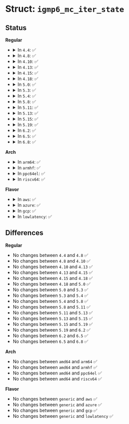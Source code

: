 # Struct: <code>igmp6_mc_iter_state</code>

## Status
<b>Regular</b>
<ul>
<li>
<details>
<summary>In <code>4.4</code>: ✅</summary>

```c
struct igmp6_mc_iter_state {
    struct seq_net_private p;
    struct net_device *dev;
    struct inet6_dev *idev;
};
```
</details>
</li>
<li>
<details>
<summary>In <code>4.8</code>: ✅</summary>

```c
struct igmp6_mc_iter_state {
    struct seq_net_private p;
    struct net_device *dev;
    struct inet6_dev *idev;
};
```
</details>
</li>
<li>
<details>
<summary>In <code>4.10</code>: ✅</summary>

```c
struct igmp6_mc_iter_state {
    struct seq_net_private p;
    struct net_device *dev;
    struct inet6_dev *idev;
};
```
</details>
</li>
<li>
<details>
<summary>In <code>4.13</code>: ✅</summary>

```c
struct igmp6_mc_iter_state {
    struct seq_net_private p;
    struct net_device *dev;
    struct inet6_dev *idev;
};
```
</details>
</li>
<li>
<details>
<summary>In <code>4.15</code>: ✅</summary>

```c
struct igmp6_mc_iter_state {
    struct seq_net_private p;
    struct net_device *dev;
    struct inet6_dev *idev;
};
```
</details>
</li>
<li>
<details>
<summary>In <code>4.18</code>: ✅</summary>

```c
struct igmp6_mc_iter_state {
    struct seq_net_private p;
    struct net_device *dev;
    struct inet6_dev *idev;
};
```
</details>
</li>
<li>
<details>
<summary>In <code>5.0</code>: ✅</summary>

```c
struct igmp6_mc_iter_state {
    struct seq_net_private p;
    struct net_device *dev;
    struct inet6_dev *idev;
};
```
</details>
</li>
<li>
<details>
<summary>In <code>5.3</code>: ✅</summary>

```c
struct igmp6_mc_iter_state {
    struct seq_net_private p;
    struct net_device *dev;
    struct inet6_dev *idev;
};
```
</details>
</li>
<li>
<details>
<summary>In <code>5.4</code>: ✅</summary>

```c
struct igmp6_mc_iter_state {
    struct seq_net_private p;
    struct net_device *dev;
    struct inet6_dev *idev;
};
```
</details>
</li>
<li>
<details>
<summary>In <code>5.8</code>: ✅</summary>

```c
struct igmp6_mc_iter_state {
    struct seq_net_private p;
    struct net_device *dev;
    struct inet6_dev *idev;
};
```
</details>
</li>
<li>
<details>
<summary>In <code>5.11</code>: ✅</summary>

```c
struct igmp6_mc_iter_state {
    struct seq_net_private p;
    struct net_device *dev;
    struct inet6_dev *idev;
};
```
</details>
</li>
<li>
<details>
<summary>In <code>5.13</code>: ✅</summary>

```c
struct igmp6_mc_iter_state {
    struct seq_net_private p;
    struct net_device *dev;
    struct inet6_dev *idev;
};
```
</details>
</li>
<li>
<details>
<summary>In <code>5.15</code>: ✅</summary>

```c
struct igmp6_mc_iter_state {
    struct seq_net_private p;
    struct net_device *dev;
    struct inet6_dev *idev;
};
```
</details>
</li>
<li>
<details>
<summary>In <code>5.19</code>: ✅</summary>

```c
struct igmp6_mc_iter_state {
    struct seq_net_private p;
    struct net_device *dev;
    struct inet6_dev *idev;
};
```
</details>
</li>
<li>
<details>
<summary>In <code>6.2</code>: ✅</summary>

```c
struct igmp6_mc_iter_state {
    struct seq_net_private p;
    struct net_device *dev;
    struct inet6_dev *idev;
};
```
</details>
</li>
<li>
<details>
<summary>In <code>6.5</code>: ✅</summary>

```c
struct igmp6_mc_iter_state {
    struct seq_net_private p;
    struct net_device *dev;
    struct inet6_dev *idev;
};
```
</details>
</li>
<li>
<details>
<summary>In <code>6.8</code>: ✅</summary>

```c
struct igmp6_mc_iter_state {
    struct seq_net_private p;
    struct net_device *dev;
    struct inet6_dev *idev;
};
```
</details>
</li>
</ul>
<b>Arch</b>
<ul>
<li>
<details>
<summary>In <code>arm64</code>: ✅</summary>

```c
struct igmp6_mc_iter_state {
    struct seq_net_private p;
    struct net_device *dev;
    struct inet6_dev *idev;
};
```
</details>
</li>
<li>
<details>
<summary>In <code>armhf</code>: ✅</summary>

```c
struct igmp6_mc_iter_state {
    struct seq_net_private p;
    struct net_device *dev;
    struct inet6_dev *idev;
};
```
</details>
</li>
<li>
<details>
<summary>In <code>ppc64el</code>: ✅</summary>

```c
struct igmp6_mc_iter_state {
    struct seq_net_private p;
    struct net_device *dev;
    struct inet6_dev *idev;
};
```
</details>
</li>
<li>
<details>
<summary>In <code>riscv64</code>: ✅</summary>

```c
struct igmp6_mc_iter_state {
    struct seq_net_private p;
    struct net_device *dev;
    struct inet6_dev *idev;
};
```
</details>
</li>
</ul>
<b>Flavor</b>
<ul>
<li>
<details>
<summary>In <code>aws</code>: ✅</summary>

```c
struct igmp6_mc_iter_state {
    struct seq_net_private p;
    struct net_device *dev;
    struct inet6_dev *idev;
};
```
</details>
</li>
<li>
<details>
<summary>In <code>azure</code>: ✅</summary>

```c
struct igmp6_mc_iter_state {
    struct seq_net_private p;
    struct net_device *dev;
    struct inet6_dev *idev;
};
```
</details>
</li>
<li>
<details>
<summary>In <code>gcp</code>: ✅</summary>

```c
struct igmp6_mc_iter_state {
    struct seq_net_private p;
    struct net_device *dev;
    struct inet6_dev *idev;
};
```
</details>
</li>
<li>
<details>
<summary>In <code>lowlatency</code>: ✅</summary>

```c
struct igmp6_mc_iter_state {
    struct seq_net_private p;
    struct net_device *dev;
    struct inet6_dev *idev;
};
```
</details>
</li>
</ul>

## Differences
<b>Regular</b>
<ul>
<li>
No changes between <code>4.4</code> and <code>4.8</code> ✅
</li>
<li>
No changes between <code>4.8</code> and <code>4.10</code> ✅
</li>
<li>
No changes between <code>4.10</code> and <code>4.13</code> ✅
</li>
<li>
No changes between <code>4.13</code> and <code>4.15</code> ✅
</li>
<li>
No changes between <code>4.15</code> and <code>4.18</code> ✅
</li>
<li>
No changes between <code>4.18</code> and <code>5.0</code> ✅
</li>
<li>
No changes between <code>5.0</code> and <code>5.3</code> ✅
</li>
<li>
No changes between <code>5.3</code> and <code>5.4</code> ✅
</li>
<li>
No changes between <code>5.4</code> and <code>5.8</code> ✅
</li>
<li>
No changes between <code>5.8</code> and <code>5.11</code> ✅
</li>
<li>
No changes between <code>5.11</code> and <code>5.13</code> ✅
</li>
<li>
No changes between <code>5.13</code> and <code>5.15</code> ✅
</li>
<li>
No changes between <code>5.15</code> and <code>5.19</code> ✅
</li>
<li>
No changes between <code>5.19</code> and <code>6.2</code> ✅
</li>
<li>
No changes between <code>6.2</code> and <code>6.5</code> ✅
</li>
<li>
No changes between <code>6.5</code> and <code>6.8</code> ✅
</li>
</ul>
<b>Arch</b>
<ul>
<li>
No changes between <code>amd64</code> and <code>arm64</code> ✅
</li>
<li>
No changes between <code>amd64</code> and <code>armhf</code> ✅
</li>
<li>
No changes between <code>amd64</code> and <code>ppc64el</code> ✅
</li>
<li>
No changes between <code>amd64</code> and <code>riscv64</code> ✅
</li>
</ul>
<b>Flavor</b>
<ul>
<li>
No changes between <code>generic</code> and <code>aws</code> ✅
</li>
<li>
No changes between <code>generic</code> and <code>azure</code> ✅
</li>
<li>
No changes between <code>generic</code> and <code>gcp</code> ✅
</li>
<li>
No changes between <code>generic</code> and <code>lowlatency</code> ✅
</li>
</ul>
